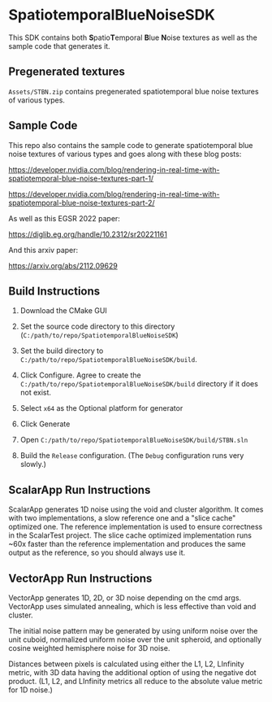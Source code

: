 # SpatiotemporalBlueNoiseSDK

This SDK contains both **S**patio**T**emporal **B**lue **N**oise textures as well as the sample code that generates it.

## Pregenerated textures

`Assets/STBN.zip` contains pregenerated spatiotemporal blue noise textures of various types.

## Sample Code

This repo also contains the sample code to generate spatiotemporal blue noise textures of various types and goes along with these blog posts:

https://developer.nvidia.com/blog/rendering-in-real-time-with-spatiotemporal-blue-noise-textures-part-1/

https://developer.nvidia.com/blog/rendering-in-real-time-with-spatiotemporal-blue-noise-textures-part-2/

As well as this EGSR 2022 paper:

https://diglib.eg.org/handle/10.2312/sr20221161

And this arxiv paper:

https://arxiv.org/abs/2112.09629

## Build Instructions

1. Download the CMake GUI

2. Set the source code directory to this directory (`C:/path/to/repo/SpatiotemporalBlueNoiseSDK`)

3. Set the build directory to `C:/path/to/repo/SpatiotemporalBlueNoiseSDK/build`.

4. Click Configure. Agree to create the `C:/path/to/repo/SpatiotemporalBlueNoiseSDK/build` directory if it does not exist.

5. Select `x64` as the Optional platform for generator

6. Click Generate

7. Open `C:/path/to/repo/SpatiotemporalBlueNoiseSDK/build/STBN.sln`

8. Build the `Release` configuration. (The `Debug` configuration runs very slowly.)

## ScalarApp Run Instructions

ScalarApp generates 1D noise using the void and cluster algorithm. It comes with two implementations, a slow reference one and a "slice cache" optimized one. The reference implementation is used to ensure correctness in the ScalarTest project. The slice cache optimized implementation runs ~60x faster than the reference implementation and produces the same output as the reference, so you should always use it.

## VectorApp Run Instructions

VectorApp generates 1D, 2D, or 3D noise depending on the cmd args. VectorApp uses simulated annealing, which is less effective than void and cluster.

The initial noise pattern may be generated by using uniform noise over the unit cuboid, normalized uniform noise over the unit spheroid, and optionally cosine weighted hemisphere noise for 3D noise.

Distances between pixels is calculated using either the L1, L2, LInfinity metric, with 3D data having the additional option of using the negative dot product. (L1, L2, and LInfinity metrics all reduce to the absolute value metric for 1D noise.)